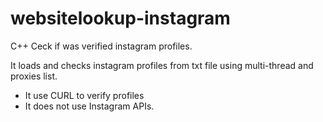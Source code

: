 # websitelookup-instagram
C++ Ceck if was verified instagram profiles.

It loads and checks instagram profiles from txt file using multi-thread and proxies list.
* It use CURL to verify profiles
* It does not use Instagram APIs.
